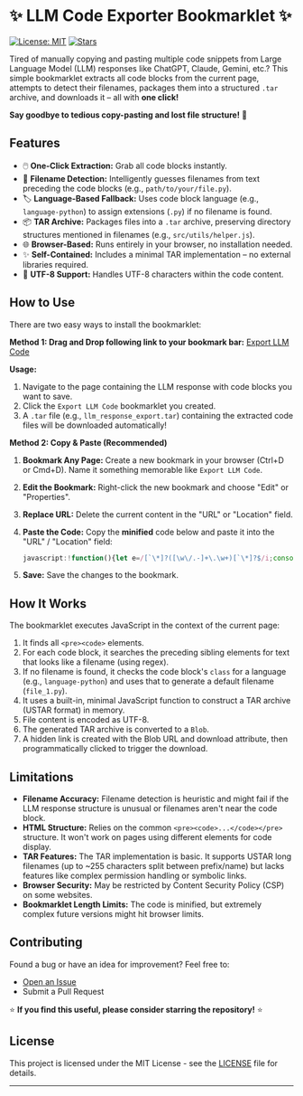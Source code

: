 # ✨ LLM Code Exporter Bookmarklet ✨

[![License: MIT](https://img.shields.io/badge/License-MIT-yellow.svg)](https://opensource.org/licenses/MIT)
[![Stars](https://img.shields.io/github/stars/gloryknight/IA_file_extractor?style=social)](https://github.com/gloryknight/IA_file_extractor/stargazers)

Tired of manually copying and pasting multiple code snippets from Large Language Model (LLM) responses like ChatGPT, Claude, Gemini, etc.? This simple bookmarklet extracts all code blocks from the current page, attempts to detect their filenames, packages them into a structured `.tar` archive, and downloads it – all with **one click!**

**Say goodbye to tedious copy-pasting and lost file structure!** 🚀

<!-- 🖼️ **RECOMMENDATION:** Create a short GIF showing the bookmarklet in action (click -> download) and embed it here! -->
<!-- Example: ![Demo GIF](link-to-your-demo.gif) -->

## Features

*   🖱️ **One-Click Extraction:** Grab all code blocks instantly.
*   📄 **Filename Detection:** Intelligently guesses filenames from text preceding the code blocks (e.g., `path/to/your/file.py`).
*   🏷️ **Language-Based Fallback:** Uses code block language (e.g., `language-python`) to assign extensions (`.py`) if no filename is found.
*   📦 **TAR Archive:** Packages files into a `.tar` archive, preserving directory structures mentioned in filenames (e.g., `src/utils/helper.js`).
*   🌐 **Browser-Based:** Runs entirely in your browser, no installation needed.
*   ✨ **Self-Contained:** Includes a minimal TAR implementation – no external libraries required.
*   📝 **UTF-8 Support:** Handles UTF-8 characters within the code content.

## How to Use

There are two easy ways to install the bookmarklet:

**Method 1: Drag and Drop following link to your bookmark bar:**
<a href="javascript%3A%21function%28%29%7Blet%20e%3D%2F%5B%60%5C%2A%5D%3F%28%5B%5Cw%5C%2F.-%5D%2B%5C.%5Cw%2B%29%5B%60%5C%2A%5D%3F%24%2Fi%3Bconsole.log%28%22Bookmarklet%3A%20Starting%20code%20extraction...%22%29%3Blet%20t%3Ddocument.querySelectorAll%28%22pre%20%3E%20code%22%29%2Cl%3D%5B%5D%2Cn%3D1%3Bif%280%3D%3D%3Dt.length%29%7Balert%28%27Bookmarklet%3A%20No%20code%20blocks%20found%20using%20selector%20%22pre%20%3E%20code%22.%27%29%3Breturn%7Dif%28t.forEach%28t%3D%3E%7Blet%20r%3Dt.closest%28%22pre%22%29%3Bif%28%21r%29return%3Blet%20o%3Dt.textContent%3Bif%28%21o%7C%7C%22%22%3D%3D%3Do.trim%28%29%29%7Bconsole.log%28%22Bookmarklet%3A%20Skipping%20empty%20code%20block.%22%29%3Breturn%7Dlet%20s%3D%22%22%2C%24%3Dr.previousElementSibling%2Ci%3D0%3Bfor%28%3B%24%26%26i%3C3%3B%29%7Blet%20a%3D%24.textContent%3F.trim%28%29%3Bif%28a%29%7Blet%20c%3Da.match%28e%29%3Bif%28c%26%26c%5B1%5D%26%26c%5B1%5D.length%3C150%26%26%21c%5B1%5D.includes%28%22%20%22%29%26%26c%5B1%5D.includes%28%22.%22%29%29%7Bs%3Dc%5B1%5D%2Cconsole.log%28%60Bookmarklet%3A%20Found%20potential%20filename%20%22%24%7Bs%7D%22%20in%20preceding%20element.%60%29%3Bbreak%7D%7D%24%3D%24.previousElementSibling%2Ci%2B%2B%7Dif%28%21s%29%7Blet%20u%3D%22.txt%22%2Cp%3DArray.from%28t.classList%29.find%28e%3D%3Ee.startsWith%28%22language-%22%29%29%3Bif%28p%29%7Blet%20f%3Dp.substring%289%29%2Cg%3D%7Bpython%3A%22.py%22%2Cjavascript%3A%22.js%22%2Chtml%3A%22.html%22%2Ccss%3A%22.css%22%2Cbash%3A%22.sh%22%2Cshell%3A%22.sh%22%2Cjava%3A%22.java%22%2Ccsharp%3A%22.cs%22%2Ccpp%3A%22.cpp%22%2Cc%3A%22.c%22%2Ctypescript%3A%22.ts%22%2Cjson%3A%22.json%22%2Cyaml%3A%22.yaml%22%2Cmarkdown%3A%22.md%22%2Csql%3A%22.sql%22%2Cxml%3A%22.xml%22%2Cdockerfile%3A%22.dockerfile%22%2Cplaintext%3A%22.txt%22%7D%3Bg%5Bf%5D%3Fu%3Dg%5Bf%5D%3Af%26%26%28u%3D%22.%22%2Bf%29%7Ds%3D%60file_%24%7Bn%7D%24%7Bu%7D%60%2Cconsole.log%28%60Bookmarklet%3A%20Could%20not%20find%20filename%2C%20using%20default%3A%20%22%24%7Bs%7D%22%60%29%7Ds%3Ds.replace%28%2F%5E%5C%2F%2B%2F%2C%22%22%29.replace%28%2F%5C.%5C.%5C%2F%2Fg%2C%22%22%29%2Cl.push%28%7Bname%3As%2Ccontent%3Ao%7D%29%2Cn%2B%2B%7D%29%2Cl.length%3E0%29try%7Blet%20r%3Dfunction%20e%28t%29%7Blet%20l%3D%5B%5D%3Bfunction%20n%28e%2Ct%29%7Blet%20l%3D%5B%5D%2Cn%3D0%3Bfor%28let%20r%3D0%3Br%3Ce.length%26%26n%3Ct%3Br%2B%2B%29%7Blet%20o%3De.charCodeAt%28r%29%3Bo%3C128%3F%28l.push%28o%29%2Cn%2B%2B%29%3Aconsole.warn%28%22Non-ASCII%20character%20skipped%20in%20TAR%20header%20string%3A%22%2Ce%5Br%5D%29%7Dfor%28%3Bl.length%3Ct%3B%29l.push%280%29%3Breturn%20l%7Dfunction%20r%28e%2Ct%29%7Blet%20l%3De.toString%288%29%2Cr%3D%220%22.repeat%28t-1-l.length%29%2Bl%2B%22%5C0%22%3Breturn%20n%28r%2Ct%29%7Dt.forEach%28e%3D%3E%7Blet%20t%3Dfunction%20e%28t%29%7Blet%20l%3D%5B%5D%3Bfor%28let%20n%3D0%3Bn%3Ct.length%3Bn%2B%2B%29%7Blet%20r%3Dt.charCodeAt%28n%29%3Br%3C128%3Fl.push%28r%29%3Ar%3C2048%3Fl.push%28192%7Cr%3E%3E6%2C128%7C63%26r%29%3Ar%3C65536%3Fl.push%28224%7Cr%3E%3E12%2C128%7Cr%3E%3E6%2663%2C128%7C63%26r%29%3Al.push%28240%7Cr%3E%3E18%2C128%7Cr%3E%3E12%2663%2C128%7Cr%3E%3E6%2663%2C128%7C63%26r%29%7Dreturn%20l%7D%28e.content%29%2Co%3Dt.length%2Cs%3De.name%2C%24%3D%22%22%3Bif%28s.length%3E100%29%7Blet%20i%3D-1%3Bfor%28let%20a%3DMath.min%28s.length%2C155%29-1%3Ba%3E%3D0%3Ba--%29if%28%22%2F%22%3D%3D%3Ds%5Ba%5D%29%7Blet%20c%3Ds.substring%280%2Ca%29%2Cu%3Ds.substring%28a%2B1%29%3Bif%28c.length%3C%3D155%26%26u.length%3C%3D100%29%7Bi%3Da%3Bbreak%7D%7D-1%21%3D%3Di%3F%28%24%3Ds.substring%280%2Ci%29%2Cs%3Ds.substring%28i%2B1%29%29%3A%28console.warn%28%60Filename%20%22%24%7Be.name%7D%22%20too%20long%20and%20could%20not%20be%20split%20cleanly%20for%20TAR.%20Truncating.%60%29%2C%24%3Ds.substring%280%2C155%29%2Cs%3Ds.substring%28155%2C255%29%29%7Dlet%20p%3Dnew%20Uint8Array%28512%29%2Cf%3D0%3Bp.set%28n%28s%2C100%29%2Cf%29%2Cf%2B%3D100%2Cp.set%28r%28parseInt%28%22644%22%2C8%29%2C8%29%2Cf%29%2Cf%2B%3D8%2Cp.set%28r%280%2C8%29%2Cf%29%2Cf%2B%3D8%2Cp.set%28r%280%2C8%29%2Cf%29%2Cf%2B%3D8%2Cp.set%28r%28o%2C12%29%2Cf%29%2Cf%2B%3D12%2Cp.set%28r%28Math.floor%28Date.now%28%29%2F1e3%29%2C12%29%2Cf%29%2Cf%2B%3D12%2Cp.set%28n%28%22%20%20%20%20%20%20%20%20%22%2C8%29%2Cf%29%2Cf%2B%3D8%2Cp.set%28n%28%220%22%2C1%29%2Cf%29%2Cf%2B%3D1%2Cp.set%28n%28%22%22%2C100%29%2Cf%29%2Cf%2B%3D100%2Cp.set%28n%28%22ustar%5C0%22%2C6%29%2Cf%29%2Cf%2B%3D6%2Cp.set%28n%28%2200%22%2C2%29%2Cf%29%2Cf%2B%3D2%2Cp.set%28n%28%22user%22%2C32%29%2Cf%29%2Cf%2B%3D32%2Cp.set%28n%28%22group%22%2C32%29%2Cf%29%2Cf%2B%3D32%2Cp.set%28r%280%2C8%29%2Cf%29%2Cf%2B%3D8%2Cp.set%28r%280%2C8%29%2Cf%29%2Cf%2B%3D8%2Cp.set%28n%28%24%2C155%29%2Cf%29%2Cf%2B%3D155%3Blet%20g%3D0%3Bfor%28let%20h%3D0%3Bh%3C512%3Bh%2B%2B%29g%2B%3Dp%5Bh%5D%3Bp.set%28r%28g%2C8%29%2C148%29%2Cl.push%28...p%29%2Cl.push%28...t%29%3Blet%20_%3D%28512-o%25512%29%25512%3Bfor%28let%20d%3D0%3Bd%3C_%3Bd%2B%2B%29l.push%280%29%7D%29%3Blet%20o%3Dnew%20Uint8Array%28512%29%3Breturn%20l.push%28...o%2C...o%29%2Cnew%20Uint8Array%28l%29%7D%28l%29%2Co%3Dnew%20Blob%28%5Br%5D%2C%7Btype%3A%22application%2Fx-tar%22%7D%29%2Cs%3D%28document.title%7C%7C%22llm_export%22%29.replace%28%2F%5B%5Ea-z0-9_-%5D%2Fgi%2C%22_%22%29.replace%28%2F_%2B%2Fg%2C%22_%22%29%3Bs.length%3E50%26%26%28s%3Ds.substring%280%2C50%29%29%2Cs%3Ds%7C%7C%22llm_code_export%22%2Cs%2B%3D%22.tar%22%2Cfunction%20e%28t%2Cl%29%7Blet%20n%3DURL.createObjectURL%28t%29%2Cr%3Ddocument.createElement%28%22a%22%29%3Br.href%3Dn%2Cr.download%3Dl%2Cr.style.display%3D%22none%22%2Cdocument.body.appendChild%28r%29%2Cr.click%28%29%2Cdocument.body.removeChild%28r%29%2CURL.revokeObjectURL%28n%29%7D%28o%2Cs%29%2Calert%28%60Bookmarklet%3A%20Successfully%20packaged%20%24%7Bl.length%7D%20file%28s%29%20into%20%22%24%7Bs%7D%22.%60%29%7Dcatch%28%24%29%7Bconsole.error%28%22Bookmarklet%20Error%3A%22%2C%24%29%2Calert%28%60Bookmarklet%3A%20An%20error%20occurred%20during%20TAR%20creation%20or%20download%3A%20%24%7B%24.message%7D%60%29%7Delse%20alert%28%22Bookmarklet%3A%20No%20non-empty%20code%20blocks%20were%20found%20to%20package.%22%29%7D%28%29%3B">Export LLM Code</a>

**Usage:**

1.  Navigate to the page containing the LLM response with code blocks you want to save.
2.  Click the `Export LLM Code` bookmarklet you created.
3.  A `.tar` file (e.g., `llm_response_export.tar`) containing the extracted code files will be downloaded automatically!


**Method 2: Copy & Paste (Recommended)**

1.  **Bookmark Any Page:** Create a new bookmark in your browser (Ctrl+D or Cmd+D). Name it something memorable like `Export LLM Code`.
2.  **Edit the Bookmark:** Right-click the new bookmark and choose "Edit" or "Properties".
3.  **Replace URL:** Delete the current content in the "URL" or "Location" field.
4.  **Paste the Code:** Copy the **minified** code below and paste it into the "URL" / "Location" field:

    ```javascript
    javascript:!function(){let e=/[`\*]?([\w\/.-]+\.\w+)[`\*]?$/i;console.log("Bookmarklet: Starting code extraction...");let t=document.querySelectorAll("pre > code"),l=[],n=1;if(0===t.length){alert('Bookmarklet: No code blocks found using selector "pre > code".');return}if(t.forEach(t=>{let r=t.closest("pre");if(!r)return;let o=t.textContent;if(!o||""===o.trim()){console.log("Bookmarklet: Skipping empty code block.");return}let s="",$=r.previousElementSibling,i=0;for(;$&&i<3;){let a=$.textContent?.trim();if(a){let c=a.match(e);if(c&&c[1]&&c[1].length<150&&!c[1].includes(" ")&&c[1].includes(".")){s=c[1],console.log(`Bookmarklet: Found potential filename "${s}" in preceding element.`);break}}$=$.previousElementSibling,i++}if(!s){let u=".txt",p=Array.from(t.classList).find(e=>e.startsWith("language-"));if(p){let f=p.substring(9),g={python:".py",javascript:".js",html:".html",css:".css",bash:".sh",shell:".sh",java:".java",csharp:".cs",cpp:".cpp",c:".c",typescript:".ts",json:".json",yaml:".yaml",markdown:".md",sql:".sql",xml:".xml",dockerfile:".dockerfile",plaintext:".txt"};g[f]?u=g[f]:f&&(u="."+f)}s=`file_${n}${u}`,console.log(`Bookmarklet: Could not find filename, using default: "${s}"`)}s=s.replace(/^\/+/,"").replace(/\.\.\//g,""),l.push({name:s,content:o}),n++}),l.length>0)try{let r=function e(t){let l=[];function n(e,t){let l=[],n=0;for(let r=0;r<e.length&&n<t;r++){let o=e.charCodeAt(r);o<128?(l.push(o),n++):console.warn("Non-ASCII character skipped in TAR header string:",e[r])}for(;l.length<t;)l.push(0);return l}function r(e,t){let l=e.toString(8),r="0".repeat(t-1-l.length)+l+"\0";return n(r,t)}t.forEach(e=>{let t=function e(t){let l=[];for(let n=0;n<t.length;n++){let r=t.charCodeAt(n);r<128?l.push(r):r<2048?l.push(192|r>>6,128|63&r):r<65536?l.push(224|r>>12,128|r>>6&63,128|63&r):l.push(240|r>>18,128|r>>12&63,128|r>>6&63,128|63&r)}return l}(e.content),o=t.length,s=e.name,$="";if(s.length>100){let i=-1;for(let a=Math.min(s.length,155)-1;a>=0;a--)if("/"===s[a]){let c=s.substring(0,a),u=s.substring(a+1);if(c.length<=155&&u.length<=100){i=a;break}}-1!==i?($=s.substring(0,i),s=s.substring(i+1)):(console.warn(`Filename "${e.name}" too long and could not be split cleanly for TAR. Truncating.`),$=s.substring(0,155),s=s.substring(155,255))}let p=new Uint8Array(512),f=0;p.set(n(s,100),f),f+=100,p.set(r(parseInt("644",8),8),f),f+=8,p.set(r(0,8),f),f+=8,p.set(r(0,8),f),f+=8,p.set(r(o,12),f),f+=12,p.set(r(Math.floor(Date.now()/1e3),12),f),f+=12,p.set(n("        ",8),f),f+=8,p.set(n("0",1),f),f+=1,p.set(n("",100),f),f+=100,p.set(n("ustar\0",6),f),f+=6,p.set(n("00",2),f),f+=2,p.set(n("user",32),f),f+=32,p.set(n("group",32),f),f+=32,p.set(r(0,8),f),f+=8,p.set(r(0,8),f),f+=8,p.set(n($,155),f),f+=155;let g=0;for(let h=0;h<512;h++)g+=p[h];p.set(r(g,8),148),l.push(...p),l.push(...t);let _=(512-o%512)%512;for(let d=0;d<_;d++)l.push(0)});let o=new Uint8Array(512);return l.push(...o,...o),new Uint8Array(l)}(l),o=new Blob([r],{type:"application/x-tar"}),s=(document.title||"llm_export").replace(/[^a-z0-9_-]/gi,"_").replace(/_+/g,"_");s.length>50&&(s=s.substring(0,50)),s=s||"llm_code_export",s+=".tar",function e(t,l){let n=URL.createObjectURL(t),r=document.createElement("a");r.href=n,r.download=l,r.style.display="none",document.body.appendChild(r),r.click(),document.body.removeChild(r),URL.revokeObjectURL(n)}(o,s),alert(`Bookmarklet: Successfully packaged ${l.length} file(s) into "${s}".`)}catch($){console.error("Bookmarklet Error:",$),alert(`Bookmarklet: An error occurred during TAR creation or download: ${$.message}`)}else alert("Bookmarklet: No non-empty code blocks were found to package.")}();
    ```

5.  **Save:** Save the changes to the bookmark.


## How It Works

The bookmarklet executes JavaScript in the context of the current page:

1.  It finds all `<pre><code>` elements.
2.  For each code block, it searches the preceding sibling elements for text that looks like a filename (using regex).
3.  If no filename is found, it checks the code block's `class` for a language (e.g., `language-python`) and uses that to generate a default filename (`file_1.py`).
4.  It uses a built-in, minimal JavaScript function to construct a TAR archive (USTAR format) in memory.
5.  File content is encoded as UTF-8.
6.  The generated TAR archive is converted to a `Blob`.
7.  A hidden link is created with the Blob URL and download attribute, then programmatically clicked to trigger the download.

## Limitations

*   **Filename Accuracy:** Filename detection is heuristic and might fail if the LLM response structure is unusual or filenames aren't near the code block.
*   **HTML Structure:** Relies on the common `<pre><code>...</code></pre>` structure. It won't work on pages using different elements for code display.
*   **TAR Features:** The TAR implementation is basic. It supports USTAR long filenames (up to ~255 characters split between prefix/name) but lacks features like complex permission handling or symbolic links.
*   **Browser Security:** May be restricted by Content Security Policy (CSP) on some websites.
*   **Bookmarklet Length Limits:** The code is minified, but extremely complex future versions might hit browser limits.

## Contributing

Found a bug or have an idea for improvement? Feel free to:

* [Open an Issue](https://github.com/gloryknight/IA_file_extractor/issues)
*   Submit a Pull Request

⭐️ **If you find this useful, please consider starring the repository!** ⭐️

## License

This project is licensed under the MIT License - see the [LICENSE](LICENSE) file for details.


---
